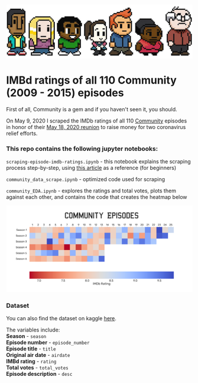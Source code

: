 ![](https://github.com/isabellabenabaye/community-project/blob/master/img/community_header.jpg?raw=true)
# IMBd ratings of all 110 Community (2009 - 2015) episodes

First of all, Community is a gem and if you haven't seen it, you should.

On May 9, 2020 I scraped the IMDb ratings of all 110 [Community](https://en.wikipedia.org/wiki/Community_(TV_series)) episodes in honor of their [May 18, 2020 reunion](https://www.cnet.com/news/the-community-reunion-with-donald-glover-is-happening/) to raise money for two coronavirus relief efforts.

### This repo contains the following jupyter notebooks:

`scraping-episode-imdb-ratings.ipynb` - this notebook explains the scraping process step-by-step, using [this article](https://www.dataquest.io/blog/web-scraping-beautifulsoup/) as a reference (for beginners)

`community_data_scrape.ipynb` - optimized code used for scraping

`community_EDA.ipynb` - explores the ratings and total votes, plots them against each other, and contains the code that creates the heatmap below

![](https://github.com/isabellabenabaye/community-project/blob/master/Community%20Episodes%20Ratings%20-%20Heatmap.png?raw=true)

### Dataset
You can also find the dataset on kaggle [here](https://www.kaggle.com/imbenab/community-episodes-imdb-ratings).

The variables include:   
**Season** - `season`   
**Episode number** - `episode_number`   
**Episode title** - `title`   
**Original air date** - `airdate`   
**IMBd rating** - `rating`   
**Total votes** - `total_votes`   
**Episode description** - `desc`   